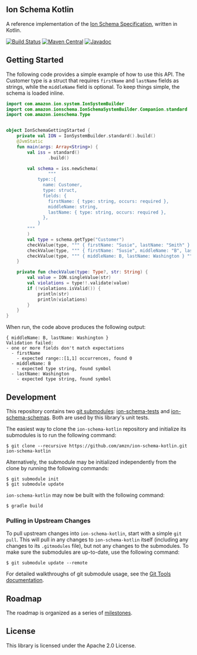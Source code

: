 ## Ion Schema Kotlin

A reference implementation of the [Ion Schema Specification](https://amzn.github.io/ion-schema/docs/spec.html),
written in Kotlin.

[![Build Status](https://travis-ci.org/amzn/ion-schema-kotlin.svg)](https://travis-ci.org/amzn/ion-schema-kotlin)
[![Maven Central](https://maven-badges.herokuapp.com/maven-central/com.amazon.ion/ion-schema-kotlin/badge.svg)](https://maven-badges.herokuapp.com/maven-central/com.amazon.ion/ion-schema-kotlin)
[![Javadoc](https://javadoc-badge.appspot.com/com.amazon.ion/ion-schema-kotlin.svg?label=javadoc)](http://www.javadoc.io/doc/com.amazon.ion/ion-schema-kotlin)

## Getting Started

The following code provides a simple example of how to use this
API. The Customer type is a struct that requires
`firstName` and `lastName` fields as strings, while the
`middleName` field is optional. To keep things simple, the schema is loaded
inline.


```kotlin
import com.amazon.ion.system.IonSystemBuilder
import com.amazon.ionschema.IonSchemaSystemBuilder.Companion.standard
import com.amazon.ionschema.Type


object IonSchemaGettingStarted {
    private val ION = IonSystemBuilder.standard().build()
    @JvmStatic
    fun main(args: Array<String>) {
        val iss = standard()
                .build()

        val schema = iss.newSchema(
                """
            type::{
              name: Customer,
              type: struct,
              fields: {
                firstName: { type: string, occurs: required },
                middleName: string,
                lastName: { type: string, occurs: required },
              },
            }
        """
        )
        val type = schema.getType("Customer")
        checkValue(type, """ { firstName: "Susie", lastName: "Smith" } """)
        checkValue(type, """ { firstName: "Susie", middleName: "B", lastName: "Smith" } """)
        checkValue(type, """ { middleName: B, lastName: Washington } """)
    }

    private fun checkValue(type: Type?, str: String) {
        val value = ION.singleValue(str)
        val violations = type!!.validate(value)
        if (!violations.isValid()) {
            println(str)
            println(violations)
        }
    }
}
```

When run, the code above produces the following output:
```
{ middleName: B, lastName: Washington }
Validation failed:
- one or more fields don't match expectations
  - firstName
    - expected range::[1,1] occurrences, found 0
  - middleName: B
    - expected type string, found symbol
  - lastName: Washington
    - expected type string, found symbol
```

## Development
This repository contains two [git submodules](https://git-scm.com/docs/git-submodule):
[ion-schema-tests](https://github.com/amzn/ion-schema-tests)
and [ion-schema-schemas](https://github.com/amzn/ion-schema-schemas).
Both are used by this library's unit tests.

The easiest way to clone the `ion-schema-kotlin` repository and initialize its submodules
is to run the following command:

```
$ git clone --recursive https://github.com/amzn/ion-schema-kotlin.git ion-schema-kotlin
```

Alternatively, the submodule may be initialized independently from the clone
by running the following commands:

```
$ git submodule init
$ git submodule update
```

`ion-schema-kotlin` may now be built with the following command:

```
$ gradle build
```

### Pulling in Upstream Changes
To pull upstream changes into `ion-schema-kotlin`, start with a simple `git pull`.
This will pull in any changes to `ion-schema-kotlin` itself (including any changes
to its `.gitmodules` file), but not any changes to the submodules.
To make sure the submodules are up-to-date, use the following
command:

```
$ git submodule update --remote
```

For detailed walkthroughs of git submodule usage, see the
[Git Tools documentation](https://git-scm.com/book/en/v2/Git-Tools-Submodules).


## Roadmap

The roadmap is organized as a series of [milestones](https://github.com/amzn/ion-schema-kotlin/milestones?direction=asc&sort=due_date&state=open).

## License

This library is licensed under the Apache 2.0 License. 

